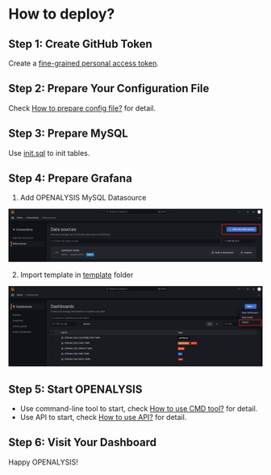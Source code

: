 # How to deploy?

## Step 1: Create GitHub Token

Create a [fine-grained personal access token](https://docs.github.com/en/authentication/keeping-your-account-and-data-secure/managing-your-personal-access-tokens#creating-a-fine-grained-personal-access-token).

## Step 2: Prepare Your Configuration File

Check [How to prepare config file?](./how-to-prepare-config-file.md) for detail.

## Step 3: Prepare MySQL

Use [init.sql](../storage/sql/init.sql) to init tables.

## Step 4: Prepare Grafana

1. Add OPENALYSIS MySQL Datasource

![add-mysql-datasource](../images/ttl-add-mysql-datasource.png)
 
2. Import template in [template](../template) folder

![import-dashboard-tmpl](../images/ttl-import-dashboard-tmpl.png)

## Step 5: Start OPENALYSIS

- Use command-line tool to start, check [How to use CMD tool?](../docs/how-to-use-cmd-tool.md) for detail.
- Use API to start, check [How to use API?](../docs/how-to-use-api.md) for detail.

## Step 6: Visit Your Dashboard

Happy OPENALYSIS!
